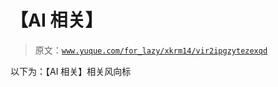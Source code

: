 # 【AI 相关】

> 原文：[`www.yuque.com/for_lazy/xkrm14/vir2ipgzytezexqd`](https://www.yuque.com/for_lazy/xkrm14/vir2ipgzytezexqd)

以下为：【AI 相关】相关风向标 

